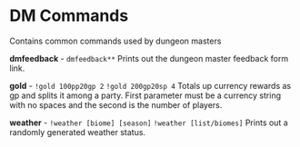# DM Commands

Contains common commands used by dungeon masters

**dmfeedback** - `dmfeedback**`
Prints out the dungeon master feedback form link.

**gold** - `!gold 100pp20gp 2` `!gold 200gp20sp 4`
Totals up currency rewards as gp and splits it among a party. First parameter must be a currency string with no spaces and the second is the number of players.

**weather** - `!weather [biome] [season]` `!weather [list/biomes]`
Prints out a randomly generated weather status. 